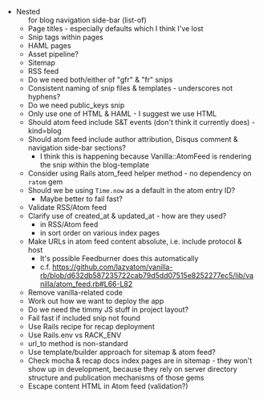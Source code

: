 * Nested <ul> for blog navigation side-bar (list-of)
* Page titles - especially defaults which I think I've lost
* Snip tags within pages
* HAML pages
* Asset pipeline?
* Sitemap
* RSS feed
* Do we need both/either of "gfr" & "fr" snips
* Consistent naming of snip files & templates - underscores not hyphens?
* Do we need public_keys snip
* Only use one of HTML & HAML - I suggest we use HTML
* Should atom feed include S&T events (don't think it currently does) - kind=blog
* Should atom feed include author attribution, Disqus comment & navigation side-bar sections?
  * I think this is happening because Vanilla::AtomFeed is rendering the
    snip within the blog-template
* Consider using Rails atom_feed helper method - no dependency on `ratom` gem
* Should we be using `Time.now` as a default in the atom entry ID?
  * Maybe better to fail fast?
* Validate RSS/Atom feed
* Clarify use of created_at & updated_at - how are they used?
  * in RSS/Atom feed
  * in sort order on various index pages
* Make URLs in atom feed content absolute, i.e. include protocol & host
  * It's possible Feedburner does this automatically
  * c.f. https://github.com/lazyatom/vanilla-rb/blob/d632db587235722cab79d5dd07515e8252277ec5/lib/vanilla/atom_feed.rb#L66-L82
* Remove vanilla-related code
* Work out how we want to deploy the app
* Do we need the timmy JS stuff in project layout?
* Fail fast if included snip not found
* Use Rails recipe for recap deployment
* Use Rails.env vs RACK_ENV
* url_to method is non-standard
* Use template/builder approach for sitemap & atom feed?
* Check mocha & recap docs index pages are in sitemap - they won't show up in development, because they rely on server directory structure and publication mechanisms of those gems
* Escape content HTML in Atom feed (validation?)
